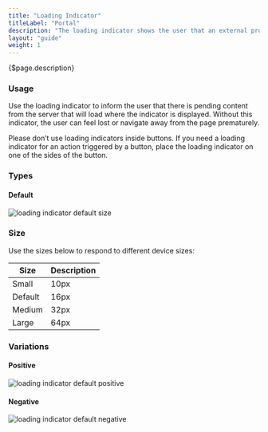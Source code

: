 ```yaml
---
title: "Loading Indicator"
titleLabel: "Portal"
description: "The loading indicator shows the user that an external process, like a connection, is being executed."
layout: "guide"
weight: 1
---
```


<div class="page-description">{$page.description}</div>

### Usage

Use the loading indicator to inform the user that there is pending content from the server that will load where the indicator is displayed. Without this indicator, the user can feel lost or navigate away from the page prematurely.

Please don’t use loading indicators inside buttons. If you need a loading indicator for an action triggered by a button, place the loading indicator on one of the sides of the button.

<div class="loading-icon loading-icon-md"></div>

### Types

#### Default
![loading indicator default size](../../../images/LoadingIndicator.jpg)

### Size

Use the sizes below to respond to different device sizes:

| Size | Description |
| ---- | ----- |
| Small | 10px |
| Default | 16px |
| Medium | 32px |
| Large | 64px |

### Variations

#### Positive

![loading indicator default positive](../../../images/LoadingIndicator.jpg)

#### Negative

![loading indicator default negative](../../../images/LoadingIndicatorInverted.jpg)
